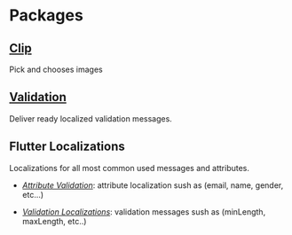 # Packages

## [Clip](https://github.com/hsul4n/flutter-packages/tree/main/packages/clip)

Pick and chooses images

## [Validation](https://github.com/hsul4n/flutter-packages/tree/main/packages/flutter_validation)

Deliver ready localized validation messages.

## Flutter Localizations

Localizations for all most common used messages and attributes.

- [_Attribute Validation_](https://github.com/hsul4n/flutter-packages/tree/main/packages/attribute_localizations): attribute localization sush as (email, name, gender, etc...)

- [_Validation Localizations_](https://github.com/hsul4n/flutter-packages/tree/main/packages/validation_localizations): validation messages sush as (minLength, maxLength, etc..)
